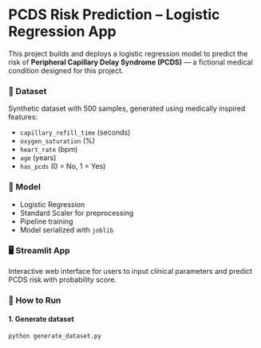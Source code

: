 # PCDS Risk Prediction – Logistic Regression App

This project builds and deploys a logistic regression model to predict the risk of **Peripheral Capillary Delay Syndrome (PCDS)** — a fictional medical condition designed for this project.

### 🔬 Dataset
Synthetic dataset with 500 samples, generated using medically inspired features:
- `capillary_refill_time` (seconds)
- `oxygen_saturation` (%)
- `heart_rate` (bpm)
- `age` (years)
- `has_pcds` (0 = No, 1 = Yes)

### 🧠 Model
- Logistic Regression
- Standard Scaler for preprocessing
- Pipeline training
- Model serialized with `joblib`

### 🖥️ Streamlit App
Interactive web interface for users to input clinical parameters and predict PCDS risk with probability score.

### 🚀 How to Run
#### 1. Generate dataset
```bash
python generate_dataset.py
